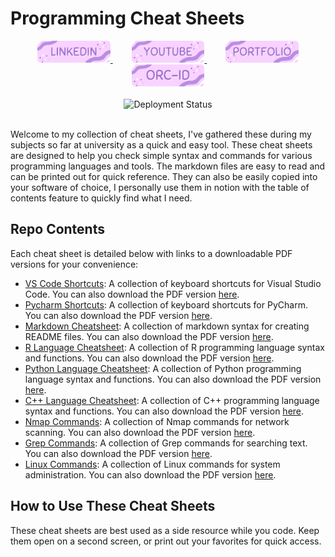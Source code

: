 # Programming Cheat Sheets

<div align="center">
  <a href="https://www.linkedin.com/in/brianna-laird/" target="_blank">
    <span style="margin: 0 15px;">
      <img src="https://github.com/breezy-codes/breezy-codes/blob/main/Figures/linkedin.png" style="height: 35px;" alt="linkedin logo" />
    </span>
  </a>
  <a href="https://www.youtube.com/@Breezy-Codes/" target="_blank">
    <span style="margin: 0 15px;">
      <img src="https://github.com/breezy-codes/breezy-codes/blob/main/Figures/youtube.png" style="height: 35px;" alt="youtube logo" />
    </span>
  </a>
  <a href="https://briannalaird.com/" target="_blank">
    <span style="margin: 0 15px;">
      <img src="https://github.com/breezy-codes/breezy-codes/blob/main/Figures/portfolio.png" style="height: 35px;" alt="portfolio logo" />
    </span>
  </a>
  <a href="https://orcid.org/0009-0005-9841-3691" target="_blank">
    <span style="margin: 0 15px;">
      <img src="https://github.com/breezy-codes/breezy-codes/blob/main/Figures/orc-id.png" style="height: 35px;" alt="ORC-ID" />
    </span>
  </a>
</div>

<div align="center">
  <br>
  <img src="https://github.com/breezy-codes/Cheat-Sheets/actions/workflows/deploy.yml/badge.svg" alt="Deployment Status">
  <br><br>
</div>

Welcome to my collection of cheat sheets, I've gathered these during my subjects so far at university as a quick and easy tool. These cheat sheets are designed to help you check simple syntax and commands for various programming languages and tools. The markdown files are easy to read and can be printed out for quick reference. They can also be easily copied into your software of choice, I personally use them in notion with the table of contents feature to quickly find what I need.

## Repo Contents

Each cheat sheet is detailed below with links to a downloadable PDF versions for your convenience:

- [VS Code Shortcuts](VS-Code-Shortcuts.md): A collection of keyboard shortcuts for Visual Studio Code. You can also download the PDF version [here](VS-Code-Shortcuts.pdf).
- [Pycharm Shortcuts](Pycharm-Shortcuts.md): A collection of keyboard shortcuts for PyCharm. You can also download the PDF version [here](Pycharm-Shortcuts.pdf).
- [Markdown Cheatsheet](Markdown.md): A collection of markdown syntax for creating README files. You can also download the PDF version [here](Markdown.pdf).
- [R Language Cheatsheet](R-Language.md): A collection of R programming language syntax and functions. You can also download the PDF version [here](R-Language.pdf).
- [Python Language Cheatsheet](Python-Language.md): A collection of Python programming language syntax and functions. You can also download the PDF version [here](Python-Language.pdf).
- [C++ Language Cheatsheet](CPP-Language.md): A collection of C++ programming language syntax and functions. You can also download the PDF version [here](CPP-Language.pdf).
- [Nmap Commands](nmap.md): A collection of Nmap commands for network scanning. You can also download the PDF version [here](nmap.pdf).
- [Grep Commands](grep-commands.md): A collection of Grep commands for searching text. You can also download the PDF version [here](grep-commands.pdf).
- [Linux Commands](linux-commands.md): A collection of Linux commands for system administration. You can also download the PDF version [here](linux-commands.pdf).

## How to Use These Cheat Sheets

These cheat sheets are best used as a side resource while you code. Keep them open on a second screen, or print out your favorites for quick access.
